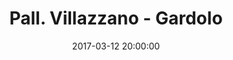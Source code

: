 ---
title: Pall. Villazzano - Gardolo
date: 2017-03-12 20:00:00
squadra-a: Pall. Villazzano
punteggio-a: 79
squadra-b: Bc Gardolo
punteggio-b: 57
partite/squadra: serie-d-16-17
luogo: PALESTRA S.M. PASCOLI
categoria: serie d
---